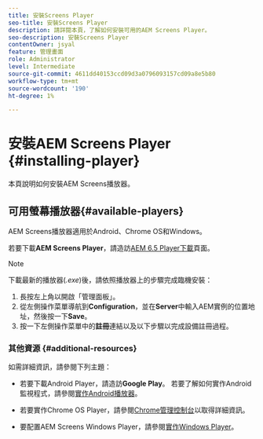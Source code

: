 ```yaml
---
title: 安裝Screens Player
seo-title: 安裝Screens Player
description: 請詳閱本頁，了解如何安裝可用的AEM Screens Player。
seo-description: 安裝Screens Player
contentOwner: jsyal
feature: 管理畫面
role: Administrator
level: Intermediate
source-git-commit: 4611dd40153ccd09d3a0796093157cd09a8e5b80
workflow-type: tm+mt
source-wordcount: '190'
ht-degree: 1%

---
```



# 安裝AEM Screens Player {#installing-player}

本頁說明如何安裝AEM Screens播放器。

## 可用螢幕播放器{#available-players}

AEM Screens播放器適用於Android、Chrome OS和Windows。

若要下載&#x200B;**AEM Screens Player**，請造訪[AEM 6.5 Player下載](https://download.macromedia.com/screens/)頁面。

>[!NOTE]
>
>下載最新的播放器(*.exe*)後，請依照播放器上的步驟完成臨機安裝：
>
>1. 長按左上角以開啟「管理面板」。
>1. 從左側操作菜單導航到&#x200B;**Configuration**，並在&#x200B;**Server**&#x200B;中輸入AEM實例的位置地址，然後按一下&#x200B;**Save**。
>1. 按一下左側操作菜單中的&#x200B;**註冊**&#x200B;連結以及以下步驟以完成設備註冊過程。


### 其他資源 {#additional-resources}

如需詳細資訊，請參閱下列主題：

* 若要下載Android Player，請造訪&#x200B;**Google Play**。 若要了解如何實作Android監視程式，請參閱[實作Android播放器](implementing-android-player.md)。

* 若要實作Chrome OS Player，請參閱[Chrome管理控制台](implementing-chrome-os-player.md)以取得詳細資訊。

* 要配置AEM Screens Windows Player，請參閱[實作Windows Player](implementing-windows-player.md)。